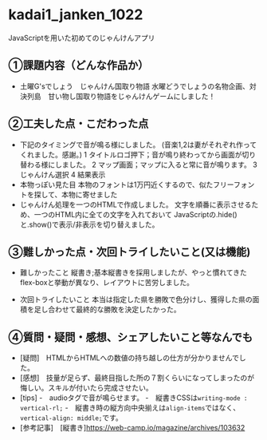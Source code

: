 # kadai1_janken_1022
JavaScriptを用いた初めてのじゃんけんアプリ

## ①課題内容（どんな作品か）
- 土曜G'sでしょう　じゃんけん国取り物語
  水曜どうでしょうの名物企画、対決列島　甘い物し国取り物語をじゃんけんゲームにしました！

## ②工夫した点・こだわった点
- 下記のタイミングで音が鳴る様にしました。
  (音楽1,2は妻がそれぞれ作ってくれました。感謝。)
  1 タイトルロゴ押下；音が鳴り終わってから画面が切り替わる様にしました。
  2 マップ画面；マップに入ると常に音が鳴ります。
  3 じゃんけん選択
  4 結果表示
- 本物っぽい見た目
  本物のフォントは1万円近くするので、似たフリーフォントを探して、本物に寄せました
- じゃんけん処理を一つのHTMLで作成しました。
  文字を順番に表示させるため、一つのHTML内に全ての文字を入れておいて
  JavaScriptの.hide()と.show()で表示/非表示を切り替えました。

## ③難しかった点・次回トライしたいこと(又は機能)
- 難しかったこと
  縦書き;基本縦書きを採用しましたが、やっと慣れてきたflex-boxと挙動が異なり、レイアウトに苦労しました。
  
- 次回トライしたいこと
  本当は指定した県を勝敗で色分けし、獲得した県の面積を足し合わせて最終的な勝敗を決定したかった。
  
## ④質問・疑問・感想、シェアしたいこと等なんでも
- [疑問]　HTMLからHTMLへの数値の持ち越しの仕方が分かりませんでした。
- [感想]　技量が足らず、最終目指した所の７割くらいになってしまったのが悔しい。スキルが付いたら完成させたい。
- [tips]
         -　audioタグで音が鳴らせます。
         -　縦書きCSSは`writing-mode : vertical-rl;`
         -　縦書き時の縦方向中央揃えは`align-items`ではなく、`vertical-align: middle;`です。
- [参考記事]　[縦書き]https://web-camp.io/magazine/archives/103632
